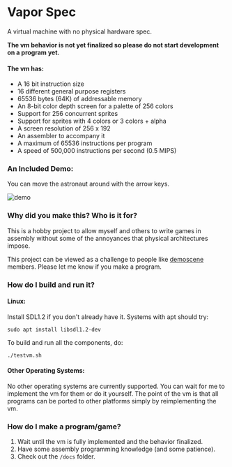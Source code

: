 # Vapor Spec
A virtual machine with no physical hardware spec.

**The vm behavior is not yet finalized so please do not start development on a program yet.**

#### The vm has:
- A 16 bit instruction size
- 16 different general purpose registers
- 65536 bytes (64K) of addressable memory
- An 8-bit color depth screen for a palette of 256 colors
- Support for 256 concurrent sprites
- Support for sprites with 4 colors or 3 colors + alpha
- A screen resolution of 256 x 192
- An assembler to accompany it
- A maximum of 65536 instructions per program
- A speed of 500,000 instructions per second (0.5 MIPS)

### An Included Demo:
You can move the astronaut around with the arrow keys.

![demo](https://github.com/minkcv/vm/blob/master/mars.png)

### Why did you make this? Who is it for?
This is a hobby project to allow myself and others to write games in assembly without some of the annoyances that physical architectures impose.

This project can be viewed as a challenge to people like  [demoscene](https://en.wikipedia.org/wiki/Demoscene) members. Please let me know if you make a program.

### How do I build and run it?
#### Linux:
Install SDL1.2 if you don't already have it. Systems with apt should try:

    sudo apt install libsdl1.2-dev

To build and run all the components, do:

    ./testvm.sh

#### Other Operating Systems:
No other operating systems are currently supported. You can wait for me to implement the vm for them or do it yourself. The point of the vm is that all programs can be ported to other platforms simply by reimplementing the vm.

### How do I make a program/game?
1. Wait until the vm is fully implemented and the behavior finalized.
2. Have some assembly programming knowledge (and some patience).
3. Check out the `/docs` folder.
